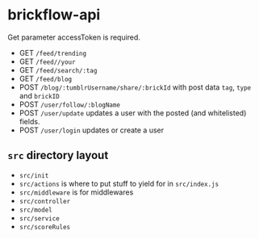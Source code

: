 # brickflow-api

Get parameter accessToken is required.

- GET ``/feed/trending``
- GET ``/feed//your``
- GET ``/feed/search/:tag``
- GET ``/feed/blog``
- POST ``/blog/:tumblrUsername/share/:brickId`` with post data ``tag``, 
``type`` and ``brickID``
- POST ``/user/follow/:blogName``
- POST ``/user/update`` updates a user with the posted 
(and whitelisted) fields.
- POST ``/user/login`` updates or create a user 

## ``src`` directory layout

- ``src/init``
- ``src/actions`` is where to put stuff to yield for in ``src/index.js``
- ``src/middleware`` is for middlewares
- ``src/controller``
- ``src/model``
- ``src/service``
- ``src/scoreRules``
